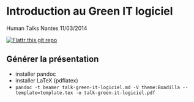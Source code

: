 Introduction au Green IT logiciel
=================================

Human Talks Nantes 11/03/2014

[![Flattr this git repo](http://api.flattr.com/button/flattr-badge-large.png)](https://flattr.com/submit/auto?user_id=dsferruzza&url=https%3A%2F%2Fgithub.com%2Fdsferruzza%2Ftalk%2Dgreen%2Dit%2Dlogiciel&title=Introduction%20au%20Green%20IT%20logiciel&language=&tags=github&category=text&language=fr_FR)

## Générer la présentation

- installer pandoc
- installer LaTeX (pdflatex)
- `pandoc -t beamer talk-green-it-logiciel.md -V theme:Boadilla --template=template.tex -o talk-green-it-logiciel.pdf`

